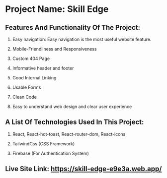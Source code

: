 # Project Name: Skill Edge


## Features And Functionality Of The Project:

1. Easy navigation: Easy navigation is the most useful website feature.

2. Mobile-Friendliness and Responsiveness

3. Custom 404 Page

4. Informative header and footer

5. Good Internal Linking

6. Usable Forms

7. Clean Code

8. Easy to understand web design and clear user experience


## A List Of Technologies Used In This Project:

1. React, React-hot-toast, React-router-dom, React-icons

2. TailwindCss (CSS Framework)

3. Firebase (For Authentication System)


## Live Site Link: https://skill-edge-e9e3a.web.app/